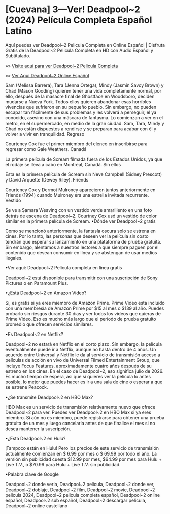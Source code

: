 # [Cuevana] 3—Ver! Deadpool~2 (2024) Película Completa Español Latíno

Aquí puedes ver Deadpool~2 Pelicula Completa en Online Español | Disfruta Gratis de la Deadpool~2 Pelicula Completa en HD con Audio Español y Subtitulado.

»» [Visite aquí para ver Deadpool~2 Pelicula Completa](https://amoviesflix.site/es/movie/533535/deadpool-wolverine)

»» [Ver Aqui Deadpool~2 Online Español](https://amoviesflix.site/es/movie/533535/deadpool-wolverine)

Sam (Melissa Barrera), Tara (Jenna Ortega), Mindy (Jasmin Savoy Brown) y Chad (Mason Gooding) quieren tener una vida completamente normal, por ello, después de la masacre final de Ghostface en Woodsboro, deciden mudarse a Nueva York. Todos ellos quieren abandonar esas horribles vivencias que sufrieron en su pequeño pueblo. Sin embargo, no pueden escapar tan fácilmente de sus problemas y les volverá a perseguir, el ya conocido, asesino con una máscara de fantasma. Lo comienzan a ver en el metro, en el supermercado, en medio de la gran ciudad. Sam, Tara, Mindy y Chad no están dispuestos a rendirse y se preparan para acabar con él y volver a vivir en tranquilidad.
Regreso

Courteney Cox fue el primer miembro del elenco en inscribirse para regresar como Gale Weathers.
Canadá

La primera película de Scream filmada fuera de los Estados Unidos, ya que el rodaje se lleva a cabo en Montreal, Canadá.
Sin ellos

Esta es la primera película de Scream sin Neve Campbell (Sidney Prescott) y David Arquette (Dewey Riley).
Friends

Courteney Cox y Dermot Mulroney aparecieron juntos anteriormente en Friends (1994) cuando Mulroney era una estrella invitada recurrente.
Vestido

Se ve a Samara Weaving con un vestido verde amarillento en una foto detrás de escena de Deadpool~2. Courtney Cox usó un vestido de color similar en la primera película de Scream.
•Dónde ver Deadpool~2 gratis

Como se mencionó anteriormente, la fantasía oscura solo se estrena en cines. Por lo tanto, las personas que deseen ver la película sin costo tendrán que esperar su lanzamiento en una plataforma de prueba gratuita. Sin embargo, alentamos a nuestros lectores a que siempre paguen por el contenido que desean consumir en línea y se abstengan de usar medios ilegales.

•Ver aquí: Deadpool~2 Película completa en línea gratis

Deadpool~2 está disponible para transmitir con una suscripción de Sony Pictures o en Paramount Plus.

•¿Está Deadpool~2 en Amazon Video?

Sí, es gratis si ya eres miembro de Amazon Prime. Prime Video está incluido con una membresía de Amazon Prime por $15 al mes o $139 al año. Puedes probarlo sin riesgos durante 30 días y ver todos los videos que quieras de Prime Video. Eso es mucho más largo que el período de prueba gratuito promedio que ofrecen servicios similares.

•Es Deadpool~2 en Netflix?

Deadpool~2 no estará en Netflix en el corto plazo. Sin embargo, la película eventualmente puede ir a Netflix, aunque no hasta dentro de 4 años. Un acuerdo entre Universal y Netflix le da al servicio de transmisión acceso a películas de acción en vivo de Universal Filmed Entertainment Group, que incluye Focus Features, aproximadamente cuatro años después de su estreno en los cines. En el caso de Deadpool~2, eso significa julio de 2026. Es mucho tiempo de espera, así que si quieres ver la película lo antes posible, lo mejor que puedes hacer es ir a una sala de cine o esperar a que se estrene Peacock.

•¿Se transmite Deadpool~2 en HBO Max?

HBO Max es un servicio de transmisión relativamente nuevo que ofrece Deadpool~2 para ver. Puedes ver Deadpool~2 en HBO Max si ya eres miembro. Si aún no es miembro, puede registrarse para obtener una prueba gratuita de un mes y luego cancelarla antes de que finalice el mes si no desea mantener la suscripción.

•¿Está Deadpool~2 en Hulu?

¡Tampoco están en Hulu! Pero los precios de este servicio de transmisión actualmente comienzan en $ 6.99 por mes o $ 69.99 por todo el año. La versión sin publicidad cuesta $12.99 por mes, $64.99 por mes para Hulu + Live T.V., o $70.99 para Hulu + Live T.V. sin publicidad.

•Palabra clave de Google

Deadpool~2 donde verla, Deadpool~2 pelicula, Deadpool~2 donde ver, Deadpool~2 doblaje, Deadpool~2 film, Deadpool~2 movie, Deadpool~2 pelicula 2024, Deadpool~2 pelicula completa español, Deadpool~2 online español, Deadpool~2 sub español, Deadpool~2 descargar pelicula, Deadpool~2 online castellano
